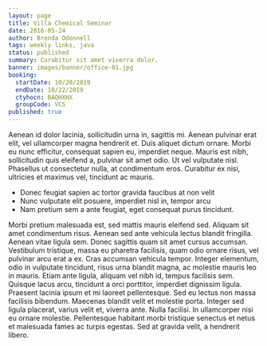 ```yaml
---
layout: page
title: Villa Chemical Seminar
date: 2016-05-24
author: Brenda Odonnell
tags: weekly links, java
status: published
summary: Curabitur sit amet viverra dolor.
banner: images/banner/office-01.jpg
booking:
  startDate: 10/20/2019
  endDate: 10/22/2019
  ctyhocn: BAQHXHX
  groupCode: VCS
published: true
---
```

Aenean id dolor lacinia, sollicitudin urna in, sagittis mi. Aenean pulvinar erat elit, vel ullamcorper magna hendrerit et. Duis aliquet dictum ornare. Morbi eu nunc efficitur, consequat sapien eu, imperdiet neque. Mauris est nibh, sollicitudin quis eleifend a, pulvinar sit amet odio. Ut vel vulputate nisl. Phasellus ut consectetur nulla, at condimentum eros. Curabitur ex nisi, ultricies et maximus vel, tincidunt ac mauris.

* Donec feugiat sapien ac tortor gravida faucibus at non velit
* Nunc vulputate elit posuere, imperdiet nisl in, tempor arcu
* Nam pretium sem a ante feugiat, eget consequat purus tincidunt.

Morbi pretium malesuada est, sed mattis mauris eleifend sed. Aliquam sit amet condimentum risus. Aenean sed ante vehicula lectus blandit fringilla. Aenean vitae ligula sem. Donec sagittis quam sit amet cursus accumsan. Vestibulum tristique, massa eu pharetra facilisis, quam odio ornare risus, vel pulvinar arcu erat a ex. Cras accumsan vehicula tempor. Integer elementum, odio in vulputate tincidunt, risus urna blandit magna, ac molestie mauris leo in mauris. Etiam ante ligula, aliquam vel nibh id, tempus facilisis sem.
Quisque lacus arcu, tincidunt a orci porttitor, imperdiet dignissim ligula. Praesent lacinia ipsum et mi laoreet pellentesque. Sed eu lectus non massa facilisis bibendum. Maecenas blandit velit et molestie porta. Integer sed ligula placerat, varius velit et, viverra ante. Nulla facilisi. In ullamcorper nisi eu ornare molestie. Pellentesque habitant morbi tristique senectus et netus et malesuada fames ac turpis egestas. Sed at gravida velit, a hendrerit libero.

